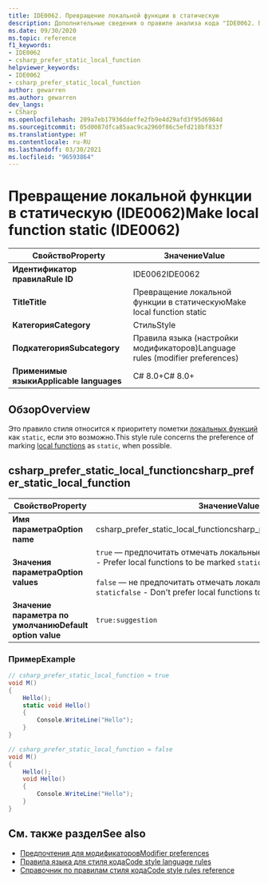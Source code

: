 ```yaml
---
title: IDE0062. Превращение локальной функции в статическую
description: Дополнительные сведения о правиле анализа кода "IDE0062. Превращение локальной функции в статическую"
ms.date: 09/30/2020
ms.topic: reference
f1_keywords:
- IDE0062
- csharp_prefer_static_local_function
helpviewer_keywords:
- IDE0062
- csharp_prefer_static_local_function
author: gewarren
ms.author: gewarren
dev_langs:
- CSharp
ms.openlocfilehash: 209a7eb17936ddeffe2fb9e4d29afd3f95d6984d
ms.sourcegitcommit: 05d0087dfca85aac9ca2960f86c5efd218bf833f
ms.translationtype: HT
ms.contentlocale: ru-RU
ms.lasthandoff: 03/30/2021
ms.locfileid: "96593864"
---
```

# <a name="make-local-function-static-ide0062"></a><span data-ttu-id="b8d7d-103">Превращение локальной функции в статическую (IDE0062)</span><span class="sxs-lookup"><span data-stu-id="b8d7d-103">Make local function static (IDE0062)</span></span>

|<span data-ttu-id="b8d7d-104">Свойство</span><span class="sxs-lookup"><span data-stu-id="b8d7d-104">Property</span></span>|<span data-ttu-id="b8d7d-105">Значение</span><span class="sxs-lookup"><span data-stu-id="b8d7d-105">Value</span></span>|
|-|-|
| <span data-ttu-id="b8d7d-106">**Идентификатор правила**</span><span class="sxs-lookup"><span data-stu-id="b8d7d-106">**Rule ID**</span></span> | <span data-ttu-id="b8d7d-107">IDE0062</span><span class="sxs-lookup"><span data-stu-id="b8d7d-107">IDE0062</span></span> |
| <span data-ttu-id="b8d7d-108">**Title**</span><span class="sxs-lookup"><span data-stu-id="b8d7d-108">**Title**</span></span> | <span data-ttu-id="b8d7d-109">Превращение локальной функции в статическую</span><span class="sxs-lookup"><span data-stu-id="b8d7d-109">Make local function static</span></span> |
| <span data-ttu-id="b8d7d-110">**Категория**</span><span class="sxs-lookup"><span data-stu-id="b8d7d-110">**Category**</span></span> | <span data-ttu-id="b8d7d-111">Стиль</span><span class="sxs-lookup"><span data-stu-id="b8d7d-111">Style</span></span> |
| <span data-ttu-id="b8d7d-112">**Подкатегория**</span><span class="sxs-lookup"><span data-stu-id="b8d7d-112">**Subcategory**</span></span> | <span data-ttu-id="b8d7d-113">Правила языка (настройки модификаторов)</span><span class="sxs-lookup"><span data-stu-id="b8d7d-113">Language rules (modifier preferences)</span></span> |
| <span data-ttu-id="b8d7d-114">**Применимые языки**</span><span class="sxs-lookup"><span data-stu-id="b8d7d-114">**Applicable languages**</span></span> | <span data-ttu-id="b8d7d-115">C# 8.0+</span><span class="sxs-lookup"><span data-stu-id="b8d7d-115">C# 8.0+</span></span> |

## <a name="overview"></a><span data-ttu-id="b8d7d-116">Обзор</span><span class="sxs-lookup"><span data-stu-id="b8d7d-116">Overview</span></span>

<span data-ttu-id="b8d7d-117">Это правило стиля относится к приоритету пометки [локальных функций](../../../csharp/programming-guide/classes-and-structs/local-functions.md) как `static`, если это возможно.</span><span class="sxs-lookup"><span data-stu-id="b8d7d-117">This style rule concerns the preference of marking [local functions](../../../csharp/programming-guide/classes-and-structs/local-functions.md) as `static`, when possible.</span></span>

## <a name="csharp_prefer_static_local_function"></a><span data-ttu-id="b8d7d-118">csharp_prefer_static_local_function</span><span class="sxs-lookup"><span data-stu-id="b8d7d-118">csharp_prefer_static_local_function</span></span>

|<span data-ttu-id="b8d7d-119">Свойство</span><span class="sxs-lookup"><span data-stu-id="b8d7d-119">Property</span></span>|<span data-ttu-id="b8d7d-120">Значение</span><span class="sxs-lookup"><span data-stu-id="b8d7d-120">Value</span></span>|
|-|-|
| <span data-ttu-id="b8d7d-121">**Имя параметра**</span><span class="sxs-lookup"><span data-stu-id="b8d7d-121">**Option name**</span></span> | <span data-ttu-id="b8d7d-122">csharp_prefer_static_local_function</span><span class="sxs-lookup"><span data-stu-id="b8d7d-122">csharp_prefer_static_local_function</span></span> |
| <span data-ttu-id="b8d7d-123">**Значения параметра**</span><span class="sxs-lookup"><span data-stu-id="b8d7d-123">**Option values**</span></span> | <span data-ttu-id="b8d7d-124">`true` — предпочитать отмечать локальные функции как `static`</span><span class="sxs-lookup"><span data-stu-id="b8d7d-124">`true` - Prefer local functions to be marked `static`</span></span><br /><br /><span data-ttu-id="b8d7d-125">`false` — не предпочитать отмечать локальные функции как `static`</span><span class="sxs-lookup"><span data-stu-id="b8d7d-125">`false` - Don't prefer local functions to be marked `static`</span></span> |
| <span data-ttu-id="b8d7d-126">**Значение параметра по умолчанию**</span><span class="sxs-lookup"><span data-stu-id="b8d7d-126">**Default option value**</span></span> | `true:suggestion` |

### <a name="example"></a><span data-ttu-id="b8d7d-127">Пример</span><span class="sxs-lookup"><span data-stu-id="b8d7d-127">Example</span></span>

```csharp
// csharp_prefer_static_local_function = true
void M()
{
    Hello();
    static void Hello()
    {
        Console.WriteLine("Hello");
    }
}

// csharp_prefer_static_local_function = false
void M()
{
    Hello();
    void Hello()
    {
        Console.WriteLine("Hello");
    }
}
```

## <a name="see-also"></a><span data-ttu-id="b8d7d-128">См. также раздел</span><span class="sxs-lookup"><span data-stu-id="b8d7d-128">See also</span></span>

- [<span data-ttu-id="b8d7d-129">Предпочтения для модификаторов</span><span class="sxs-lookup"><span data-stu-id="b8d7d-129">Modifier preferences</span></span>](modifier-preferences.md)
- [<span data-ttu-id="b8d7d-130">Правила языка для стиля кода</span><span class="sxs-lookup"><span data-stu-id="b8d7d-130">Code style language rules</span></span>](language-rules.md)
- [<span data-ttu-id="b8d7d-131">Справочник по правилам стиля кода</span><span class="sxs-lookup"><span data-stu-id="b8d7d-131">Code style rules reference</span></span>](index.md)
